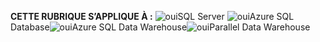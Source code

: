 <Token>**CETTE RUBRIQUE S’APPLIQUE À :** ![oui](media/yes.png)SQL Server ![oui](media/yes.png)Azure SQL Database![oui](media/yes.png)Azure SQL Data Warehouse![oui](media/yes.png)Parallel Data Warehouse </Token>

